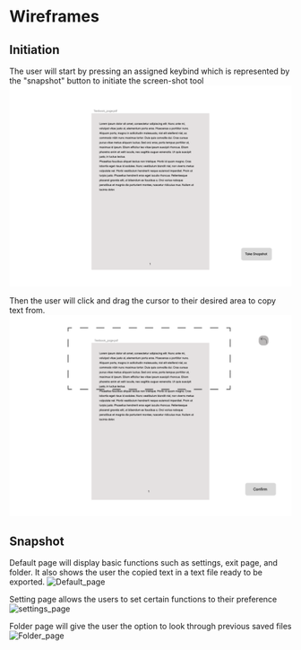 # Wireframes

## Initiation

The user will start by pressing an assigned keybind which is represented by the "snapshot" button to initiate the screen-shot tool
![Initiation_page](Default_page.png)

Then the user will click and drag the cursor to their desired area to copy text from.
![screenshot_page](screenshot.png)

## Snapshot

Default page will display basic functions such as settings, exit page, and folder. It also shows the user the copied text in a text file ready to be exported.
![Default_page](!!!filename.png!!!)

Setting page allows the users to set certain functions to their preference
![settings_page](!!!filename.png!!!)

Folder page will give the user the option to look through previous saved files
![Folder_page](!!!filename.png!!!)





